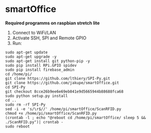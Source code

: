 # smartOffice

**Required programms on raspbian stretch lite**

1. Connect to WiFi/LAN
2. Activate SSH, SPI and Remote GPIO
3. Run: 
```
sudo apt-get update
sudo apt-get upgrade -y
sudo apt-get install git python-pip -y
sudo pip install RPi.GPIO spidev 
sudo pip install firebase_admin
cd /home/pi/
git clone https://github.com/lthiery/SPI-Py.git
git clone https://github.com/jakupe/smartOffice.git
cd SPI-Py
git checkout 8cce26b9ee6e69eb041e9d5665944b88688fca68
sudo python setup.py install
cd ..
sudo rm -rf SPI-Py
sed -i -e 's/\r$//' /home/pi/smartOffice/ScanRFID.py
chmod +x /home/pi/smartOffice/ScanRFID.py
(crontab -l ; echo "@reboot cd /home/pi/smartOffice/ sleep 5 && ./ScanRFID.py")| crontab -
sudo reboot
```